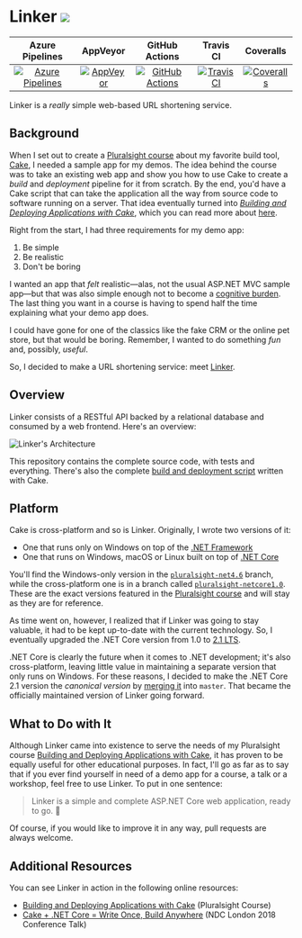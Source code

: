 # Linker ![](https://github.com/ecampidoglio/Linker/blob/master/Icon.png)

|  Azure Pipelines | AppVeyor | GitHub Actions | Travis CI | Coveralls |
|  :-------------: | :------: | :------------: | :-------: | :-------: |
| [![Azure Pipelines](https://img.shields.io/azure-devops/build/megakemp/24a2406e-4c2e-40a4-a766-7ad55e45178f/3.svg)](https://megakemp.visualstudio.com/Linker/_build/latest?definitionId=3&branchName=master) | [![AppVeyor](https://img.shields.io/appveyor/ci/ecampidoglio/linker.svg)](https://ci.appveyor.com/project/ecampidoglio/linker) | [![GitHub Actions](https://github.com/ecampidoglio/Linker/workflows/Build/badge.svg)](https://github.com/ecampidoglio/Linker/actions?workflow=Build) | [![Travis CI](https://img.shields.io/travis/ecampidoglio/Linker.svg)](https://travis-ci.org/ecampidoglio/Linker) | [![Coveralls](https://coveralls.io/repos/github/ecampidoglio/Linker/badge.svg?branch=master)](https://coveralls.io/github/ecampidoglio/Linker?branch=master) |

Linker is a _really_ simple web-based URL shortening service.

## Background

When I set out to create a [Pluralsight course](http://bit.ly/ps-cake) about my favorite build tool, [Cake](https://cakebuild.net), I needed a sample app for my demos. The idea behind the course was to take an existing web app and show you how to use Cake to create a *build* and *deployment* pipeline for it from scratch. By the end, you'd have a Cake script that can take the application all the way from source code to software running on a server. That idea eventually turned into [*Building and Deploying Applications with Cake*](http://bit.ly/ps-cake), which you can read more about [here](https://megakemp.com/2017/10/20/cake-at-pluralsight/).

Right from the start, I had three requirements for my demo app:

1. Be simple
2. Be realistic
3. Don't be boring

I wanted an app that *felt* realistic—alas, not the usual ASP.NET MVC sample app—but that was also simple enough not to become a [cognitive burden](https://en.wikipedia.org/wiki/Cognitive_load). The last thing you want in a course is having to spend half the time explaining what your demo app does.

I could have gone for one of the classics like the fake CRM or the online pet store, but that would be boring. Remember, I wanted to do something *fun* and, possibly, *useful*.

So, I decided to make a URL shortening service: meet [Linker](https://lnker.net).

## Overview

Linker consists of a RESTful API backed by a relational database and consumed by a web frontend. Here's an overview:

![Linker's Architecture](https://megakemp.com/assets/cake-at-pluralsight/demo-application.png)

This repository contains the complete source code, with tests and everything. There's also the complete [build and deployment script](https://github.com/ecampidoglio/Linker/blob/53dfd94147e6ea9f408190901eeefb6332cc57b2/build.cake) written with Cake.

## Platform

Cake is cross-platform and so is Linker. Originally, I wrote two versions of it:

* One that runs only on Windows on top of the [.NET Framework](https://docs.microsoft.com/en-us/dotnet/framework/)
* One that runs on Windows, macOS or Linux built on top of [.NET Core](https://docs.microsoft.com/en-us/dotnet/core/get-started)

You'll find the Windows-only version in the [`pluralsight-net4.6`](https://github.com/ecampidoglio/Linker/tree/pluralsight-net4.6) branch, while the cross-platform one is in a branch called [`pluralsight-netcore1.0`](https://github.com/ecampidoglio/Linker/tree/pluralsight-netcore1.0). These are the exact versions featured in the [Pluralsight course](http://bit.ly/ps-cake) and will stay as they are for reference.

As time went on, however, I realized that if Linker was going to stay valuable, it had to be kept up-to-date with the current technology. So, I eventually upgraded the .NET Core version from 1.0 to [2.1 LTS](https://devblogs.microsoft.com/dotnet/announcing-net-core-2-1/).

.NET Core is clearly the future when it comes to .NET development; it's also cross-platform, leaving little value in maintaining a separate version that only runs on Windows. For these reasons, I decided to make the .NET Core 2.1 version the _canonical version_ by [merging it](https://github.com/ecampidoglio/Linker/commit/08a80e5dce4f7a10f0725a589e53598d12f0483e) into `master`. That became the officially maintained version of Linker going forward.

## What to Do with It

Although Linker came into existence to serve the needs of my Pluralsight course [Building and Deploying Applications with Cake](http://bit.ly/ps-cake), it has proven to be equally useful for other educational purposes. In fact, I'll go as far as to say that if you ever find yourself in need of a demo app for a course, a talk or a workshop, feel free to use Linker. To put in one sentence:

> Linker is a simple and complete ASP.NET Core web application, ready to go. :rocket:

Of course, if you would like to improve it in any way, pull requests are always welcome.

## Additional Resources

You can see Linker in action in the following online resources:

- [Building and Deploying Applications with Cake](https://www.pluralsight.com/courses/cake-applications-deploying-building) (Pluralsight Course)
- [Cake + .NET Core = Write Once, Build Anywhere](https://youtu.be/FKbykwvB_MU) (NDC London 2018 Conference Talk)
